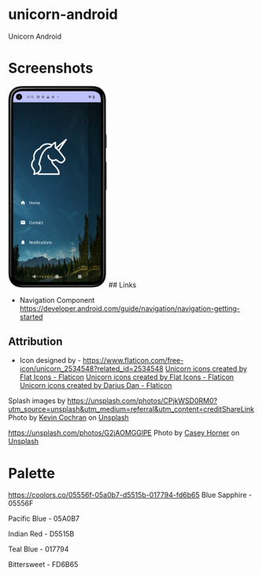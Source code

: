 # unicorn-android
Unicorn Android

# Screenshots
<img src="https://raw.githubusercontent.com/arunabhdas/unicorn-android/main/screenshots/screenshot_1_0_0.png" width="200"/>
## Links

* Navigation Component
https://developer.android.com/guide/navigation/navigation-getting-started

## Attribution
* Icon designed by - 
https://www.flaticon.com/free-icon/unicorn_2534548?related_id=2534548
<a href="https://www.flaticon.com/free-icons/unicorn" title="unicorn icons">Unicorn icons created by Flat Icons - Flaticon</a>
<a href="https://www.flaticon.com/free-icons/unicorn" title="unicorn icons">Unicorn icons created by Flat Icons - Flaticon</a>
<a href="https://www.flaticon.com/free-icons/unicorn" title="unicorn icons">Unicorn icons created by Darius Dan - Flaticon</a>

Splash images by 
https://unsplash.com/photos/CPjkWSD0RM0?utm_source=unsplash&utm_medium=referral&utm_content=creditShareLink
Photo by <a href="https://unsplash.com/@kevincaptures?utm_source=unsplash&utm_medium=referral&utm_content=creditCopyText">Kevin Cochran</a> on <a href="https://unsplash.com/s/photos/stars-sky?utm_source=unsplash&utm_medium=referral&utm_content=creditCopyText">Unsplash</a>
 
https://unsplash.com/photos/G2jAOMGGlPE
Photo by <a href="https://unsplash.com/@mischievous_penguins?utm_source=unsplash&utm_medium=referral&utm_content=creditCopyText">Casey Horner</a> on <a href="https://unsplash.com/photos/CPjkWSD0RM0?utm_source=unsplash&utm_medium=referral&utm_content=creditCopyText">Unsplash</a>
   

# Palette
https://coolors.co/05556f-05a0b7-d5515b-017794-fd6b65
Blue Sapphire - 05556F

Pacific Blue - 05A0B7

Indian Red - D5515B

Teal Blue - 017794

Bittersweet - FD6B65


